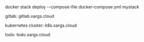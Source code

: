 docker stack deploy --compose-file docker-compose.yml mystack

gitlab: gitlab.xargs.cloud

kubernetes cluster: k8s.xargs.cloud

todo: todo.xargs.cloud
